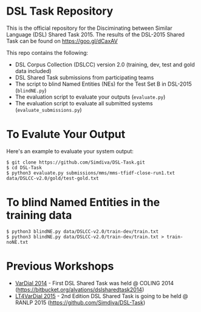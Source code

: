 DSL Task Repository
====

This is the official repository for the Disciminating between Similar Language (DSL) Shared Task 2015. The results of the DSL-2015 Shared Task can be found on https://goo.gl/dCaxAV 

This repo contains the following:
 - DSL Corpus Collection (DSLCC) version 2.0 (training, dev, test and gold data included)
 - DSL Shared Task submissions from participating teams
 - The script to blind Named Entities (NEs) for the Test Set B in DSL-2015 (`blindNE.py`)
 - The evaluation script to evaluate your outputs (`evaluate.py`)
 - The evaluation script to evaluate all submitted systems (`evaluate_submissions.py`)

To Evalute Your Output
====

Here's an example to evaluate your system output:

```
$ git clone https://github.com/Simdiva/DSL-Task.git
$ cd DSL-Task
$ python3 evaluate.py submissions/mms/mms-tfidf-close-run1.txt data/DSLCC-v2.0/gold/test-gold.txt
```

To blind Named Entities in the training data
====
```
$ python3 blindNE.py data/DSLCC-v2.0/train-dev/train.txt
$ python3 blindNE.py data/DSLCC-v2.0/train-dev/train.txt > train-noNE.txt
```


Previous Workshops
====
 
 - [VarDial 2014](http://corporavm.uni-koeln.de/vardial/sharedtask.html) - First DSL Shared Task was held @ COLING 2014 (https://bitbucket.org/alvations/dslsharedtask2014)
 - [LT4VarDial 2015](http://ttg.uni-saarland.de/lt4vardial2015/index.html) - 2nd Edition DSL Shared Task is going to be held @ RANLP 2015 (https://github.com/Simdiva/DSL-Task)
